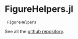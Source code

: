 # FigureHelpers.jl

```@docs
 FigureHelpers
```

See all the [github repository](https://github.com/EarthyScience/FigureHelpers.jl).

